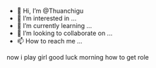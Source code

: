 - 👋 Hi, I’m @Thuanchigu
- 👀 I’m interested in ...
- 🌱 I’m currently learning ...
- 💞️ I’m looking to collaborate on ...
- 📫 How to reach me ...

<!---
Thuanchigu/Thuanchigu is a ✨ special ✨ repository because its `README.md` (this file) appears on your GitHub profile.
You can click the Preview link to take a look at your changes.
--->
now i play girl 
good luck
morning
how to get role
